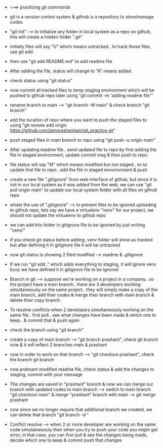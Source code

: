 - ===> practicing git commands

- git is a version control system & github is a repository to store/manage codes
- "git init" --> to initialize any folder in local system as a repo on github, this will create a hidden folder ".git"
- initially files will say "U" which means untracked.. to track those files, use git add
- then use "git add README.md" to add readme file
- After adding the file, status will change to "A" means added
- check status using "git status"
- now commit all tracked files to temp staging environment which will be pushed to github repo later using "git commit -m 'adding readme file'"
- rename branch to main --> "git branch -M main" & check branch "git branch"
- add the location of repo where you want to push the staged files to using "git remote add origin https://github.com/iamprashantjain/git_practice.git"
- push staged files in main branch to repo using "git push -u origin main"
- After updating readme file.. send updated file to repo by first adding the file in staged environment, update commit msg & then push to repo.
- file status will say "M" which means modified but not staged.. so to update that file to repo.. add the file in staged ennvironment & push
- create a new file ".gitignore" from web interface of github, but since it is not in our local system as it was added from the web, we can use "git pull origin main" to update our local system folder with all files on github repo
- whats the use of ".gitignore" --> to prevent files to be ignored uploading to github repo, lets say we have a virtualenv "venv" for our project, we should not update the virtualenv to github repo
- we can add this folder in gitignore file to be ignored by just writing "venv/"
- if you check git status before adding, venv folder will show as tracked but after defining it in gitignore file it will be untracked
- now git status is showing 2 filed modified --> readme & .gitignore
- If we run "git add ." which adds everything to staging, it will ignore venv bcoz we have defined it in gitignore file to be ignored

- Branch in git --> suppose we're working on a project in a company.. so the project have a main branch.. there are 3 developers working simultaneously on the same project.. they will simply make a copy of the main branch, add thier codes & merge thier branch with main branch & delete thier copy branch
- To resolve conflicts when 2 developers simultaneously working on the same file.. first pull.. see what changes have been made & which one to keep.. & commit that & push again

- check the branch using "git branch"
- create a copy of main branch --> "git branch prashant", check git branch now & it will reflect 2 branches main & prashant
- now in order to work on that branch --> "git checkout prashant", check the branch git branch
- now prahsant modified readme file, check status & add the changes to staging, commit with your message
- The changes are saved in "prashant" branch & now we can merge our branch with updated codes to main branch --> switch to main branch "git checkout main" & merge "prashant" branch with main --> git merge prashant
- now since we no longer require that additional branch we created, we can delete that branch "git branch -d <branch name>"
- Conflict resolve --> when 2 or more developer are working on the same code simulatnesouly then when you try to push your code you might get error, in that case, you can first pull & see the changes being made, decide which one to keep & commit push that changes
